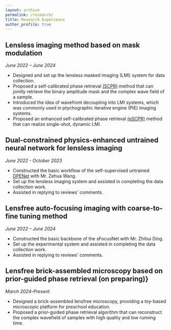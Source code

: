 ```yaml
---
layout: archive
permalink: /research/
title: Research Experience
author_profile: true
---
```


## Lensless imaging method based on mask modulation
*June 2022 – June 2024*
+ Designed and set up the lensless masked imaging (LMI) system for data collection.
+ Proposed a self-calibrated phase retrieval [(SCPR)](../publications/number-3.md) method that can jointly retrieve the binary amplitude mask and the complex wave field of a sample.
+ Introduced the idea of wavefront decoupling into LMI systems, which was commonly used in ptychographic iterative engine (PIE) imaging systems.
+ Proposed an enhanced self-calibrated phase retrieval [(eSCPR)](../publications/number-6.md) method that can realize single-shot, dynamic LMI.

    
## Dual-constrained physics-enhanced untrained neural network for lensless imaging
*June 2022 - October 2023*
+ Constructed the basic workflow of the self-supervised untrained [DPENet](../publications/number-4.md) with Mr. Zehua Wang.
+ Set up the lensless imaging system and assisted in completing the data collection work.
+ Assisted in replying to reviews' comments.

## Lensfree auto-focusing imaging with coarse-to-fine tuning method
*June 2022 – June 2024*
+ Constructed the basic backbone of the sFocusNet with Mr. Zhihui Ding.
+ Set up the experimental system and assisted in completing the data collection work.
+ Assisted in replying to reviews' comments.

## Lensfree brick-assembled microscopy based on prior-guided phase retrieval (on preparing)}
*March 2024–Present*
+ Designed a brick-assembled lensfree microscopy, providing a toy-based microscopic platform for preschool education.
+ Proposed a prior-guided phase retrieval algorithm that can reconstruct the complex wavefield of samples with high quality and low running time.

